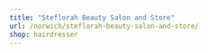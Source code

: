 ```yaml
---
title: "Steflorah Beauty Salon and Store"
url: /norwich/steflorah-beauty-salon-and-store/
shop: hairdresser
---
```


